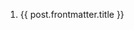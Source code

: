 <script setup>
import { withBase } from 'vitepress';
import { data as posts } from './posts.data.js';
</script>

<ol>
    <li v-for="post of posts"><a :href="withBase(post.url)">{{ post.frontmatter.title }}</a></li>
</ol>
